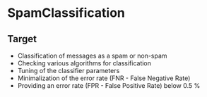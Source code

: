 # SpamClassification

## Target

- Classification of messages as a spam or non-spam
- Checking various algorithms for classification
- Tuning of the classifier parameters
- Minimalization of the error rate (FNR - False Negative Rate)
- Providing an error rate (FPR - False Positive Rate) below 0.5 %

